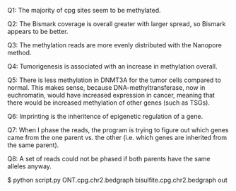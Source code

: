 Q1: The majority of cpg sites seem to be methylated.

Q2: The Bismark coverage is overall greater with larger spread, so Bismark appears to be better.

Q3: The methylation reads are more evenly distributed with the Nanopore method.

Q4: Tumorigenesis is associated with an increase in methylation overall.

Q5: There is less methylation in DNMT3A for the tumor cells compared to normal. This makes sense, because DNA-methyltransferase, now in euchromatin, would have increased expression in cancer, meaning that there would be increased methylation of other genes (such as TSGs).

Q6: Imprinting is the inheritence of epigenetic regulation of a gene.

Q7: When I phase the reads, the program is trying to figure out which genes came from the one parent vs. the other (i.e. which genes are inherited from the same parent).

Q8: A set of reads could not be phased if both parents have the same alleles anyway.

$ python script.py ONT.cpg.chr2.bedgraph bisulfite.cpg.chr2.bedgraph out